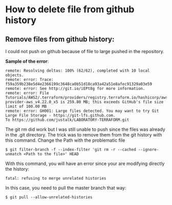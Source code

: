 # How to delete file from github history

## Remove files from github history:

I could not push on github because of file to large pushed in the repository.

**Sample of the error**:

```
remote: Resolving deltas: 100% (62/62), completed with 10 local objects.
remote: error: Trace: f59a359b238e5d4e2366199c3648ca0b51d18ca93a42a51e8afec91329a03e59
remote: error: See http://git.io/iEPt8g for more information.
remote: error: File Tutorials/AWS2/.terraform/providers/registry.terraform.io/hashicorp/aws/4.22.0/linux_amd64/terraform-provider-aws_v4.22.0_x5 is 259.80 MB; this exceeds GitHub's file size limit of 100.00 MB
remote: error: GH001: Large files detected. You may want to try Git Large File Storage - https://git-lfs.github.com.
To https://github.com/justalk/LABORATORY-TERRAFORM.git
```

The git rm did work but I was still unable to push since the files was already in the .git directory.
The trick was to remove them from the git history with this command. Change the Path with the problematic file

```
$ git filter-branch -f --index-filter 'git rm -r --cached --ignore-unmatch <Path to the file>' HEAD
```

With this command, you will have an error since your are modifying directly the history:

```
fatal: refusing to merge unrelated histories
```

In this case, you need to pull the master branch that way:
```
$ git pull --allow-unrelated-histories
```
